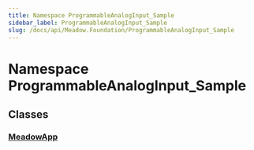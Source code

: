 ```yaml
---
title: Namespace ProgrammableAnalogInput_Sample
sidebar_label: ProgrammableAnalogInput_Sample
slug: /docs/api/Meadow.Foundation/ProgrammableAnalogInput_Sample
---
```

# Namespace ProgrammableAnalogInput_Sample
## Classes
### [MeadowApp](../ProgrammableAnalogInput_Sample/MeadowApp)

